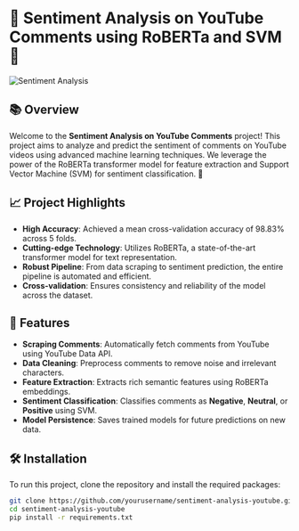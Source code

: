 # 🎉 Sentiment Analysis on YouTube Comments using RoBERTa and SVM 🚀

![Sentiment Analysis](https://media.giphy.com/media/3o6Mb5Cy8Xb3N6L5u0/giphy.gif)

## 📚 Overview

Welcome to the **Sentiment Analysis on YouTube Comments** project! This project aims to analyze and predict the sentiment of comments on YouTube videos using advanced machine learning techniques. We leverage the power of the RoBERTa transformer model for feature extraction and Support Vector Machine (SVM) for sentiment classification. 🎯

## 📈 Project Highlights

- **High Accuracy**: Achieved a mean cross-validation accuracy of 98.83% across 5 folds.
- **Cutting-edge Technology**: Utilizes RoBERTa, a state-of-the-art transformer model for text representation.
- **Robust Pipeline**: From data scraping to sentiment prediction, the entire pipeline is automated and efficient.
- **Cross-validation**: Ensures consistency and reliability of the model across the dataset.

## 🌟 Features

- **Scraping Comments**: Automatically fetch comments from YouTube using YouTube Data API.
- **Data Cleaning**: Preprocess comments to remove noise and irrelevant characters.
- **Feature Extraction**: Extracts rich semantic features using RoBERTa embeddings.
- **Sentiment Classification**: Classifies comments as **Negative**, **Neutral**, or **Positive** using SVM.
- **Model Persistence**: Saves trained models for future predictions on new data.

## 🛠️ Installation

To run this project, clone the repository and install the required packages:

```bash
git clone https://github.com/yourusername/sentiment-analysis-youtube.git
cd sentiment-analysis-youtube
pip install -r requirements.txt
